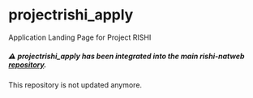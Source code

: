 # projectrishi_apply
Application Landing Page for Project RISHI


##### :warning: projectrishi_apply has been integrated into the main rishi-natweb [repository](https://github.com/ProjectRISHI/rishi-natweb).
This repository is not updated anymore.



